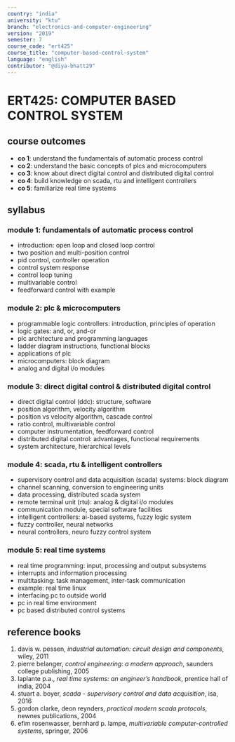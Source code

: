 ```yaml
---
country: "india"
university: "ktu"
branch: "electronics-and-computer-engineering"
version: "2019"
semester: 7
course_code: "ert425"
course_title: "computer-based-control-system"
language: "english"
contributor: "@diya-bhatt29"
---
```


# ERT425: COMPUTER BASED CONTROL SYSTEM

## course outcomes

- **co 1**: understand the fundamentals of automatic process control  
- **co 2**: understand the basic concepts of plcs and microcomputers  
- **co 3**: know about direct digital control and distributed digital control  
- **co 4**: build knowledge on scada, rtu and intelligent controllers  
- **co 5**: familiarize real time systems  

## syllabus

### module 1: fundamentals of automatic process control  
- introduction: open loop and closed loop control  
- two position and multi-position control  
- pid control, controller operation  
- control system response  
- control loop tuning  
- multivariable control  
- feedforward control with example  

### module 2: plc & microcomputers  
- programmable logic controllers: introduction, principles of operation  
- logic gates: and, or, and-or  
- plc architecture and programming languages  
- ladder diagram instructions, functional blocks  
- applications of plc  
- microcomputers: block diagram  
- analog and digital i/o modules  

### module 3: direct digital control & distributed digital control  
- direct digital control (ddc): structure, software  
- position algorithm, velocity algorithm  
- position vs velocity algorithm, cascade control  
- ratio control, multivariable control  
- computer instrumentation, feedforward control  
- distributed digital control: advantages, functional requirements  
- system architecture, hierarchical levels  

### module 4: scada, rtu & intelligent controllers  
- supervisory control and data acquisition (scada) systems: block diagram  
- channel scanning, conversion to engineering units  
- data processing, distributed scada system  
- remote terminal unit (rtu): analog & digital i/o modules  
- communication module, special software facilities  
- intelligent controllers: ai-based systems, fuzzy logic system  
- fuzzy controller, neural networks  
- neural controllers, neuro fuzzy control system  

### module 5: real time systems  
- real time programming: input, processing and output subsystems  
- interrupts and information processing  
- multitasking: task management, inter-task communication  
- example: real time linux  
- interfacing pc to outside world  
- pc in real time environment  
- pc based distributed control systems  

## reference books

1. davis w. pessen, *industrial automation: circuit design and components*, wiley, 2011  
2. pierre belanger, *control engineering: a modern approach*, saunders college publishing, 2005  
3. laplante p.a., *real time systems: an engineer’s handbook*, prentice hall of india, 2004  
4. stuart a. boyer, *scada - supervisory control and data acquisition*, isa, 2016  
5. gordon clarke, deon reynders, *practical modern scada protocols*, newnes publications, 2004  
6. efim rosenwasser, bernhard p. lampe, *multivariable computer-controlled systems*, springer, 2006  
